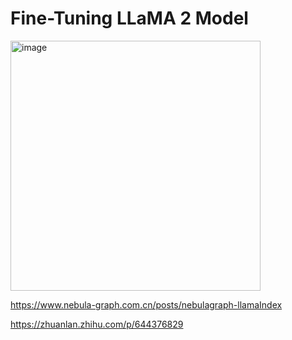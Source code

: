 # Fine-Tuning LLaMA 2 Model

<img src="https://github.com/raidery/llama2-finetunine/assets/522648/fbef29dd-eb04-453c-b3d3-b30f6ec2436a" alt="image" width="400px">

https://www.nebula-graph.com.cn/posts/nebulagraph-llamaIndex

https://zhuanlan.zhihu.com/p/644376829
